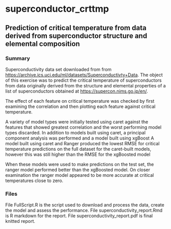 # superconductor_crttmp

## Prediction of critical temperature from data derived from superconductor structure and elemental composition

### Summary
Superconductivity data set downloaded from from https://archive.ics.uci.edu/ml/datasets/Superconductivty+Data.
The object of this exercise was to predict the critical temperature of superconductors from data originally derived from the structure and elemental properties of a list of superconductors obtained at https://supercon.nims.go.jp/en/.

The effect of each feature on critical temperature was checked by first examining the correlation and then plotting each feature against critical temperature.

A variety of model types were initially tested using caret against the features that showed greatest correlation and the worst performing model types discarded.
In addition to models built using caret, a principal component analysis was performed and a model built using xgBoost
A model built using caret and Ranger produced the lowest RMSE for critical temperature predictions on the full dataset for the caret-built models, however this was still higher than the RMSE for the xgBoosted model

When these models were used to make predictions on the test set, the ranger model performed better than the xgBoosted model. On closer examination the ranger model appeared to be more accurate at critical temperatures close to zero.

### Files
File FullScript.R is the script used to download and process the data, create the model and assess the performance.
File superconductivity_report.Rmd is R markdown for the report.
File superconductivity_report.pdf is final knitted report.
